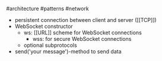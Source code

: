 #architecture #patterns #network 

- persistent connection between client and server ([[TCP]])
- WebSocket constructor
	- ws: [[URL]] scheme for WebSocket connections
		- wss: for secure WebSocket connections
	- optional subprotocols
- send('your message')-method to send data